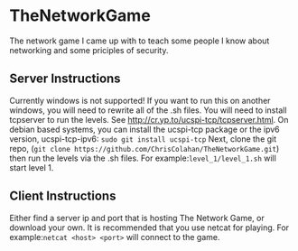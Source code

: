 # TheNetworkGame
The network game I came up with to teach some people I know about networking and some priciples of security.

Server Instructions
------
Currently windows is not supported! If you want to run this on another windows, you will need to rewrite all of the .sh files.
You will need to install tcpserver to run the levels. See http://cr.yp.to/ucspi-tcp/tcpserver.html. On debian based systems, you can install the ucspi-tcp package or the ipv6 version, ucspi-tcp-ipv6:
`sudo git install ucspi-tcp`
Next, clone the git repo, (`git clone https://github.com/ChrisColahan/TheNetworkGame.git`) then run the levels via the .sh files. For example:`level_1/level_1.sh` will start level 1.

Client Instructions
------
Either find a server ip and port that is hosting The Network Game, or download your own.
It is recommended that you use netcat for playing. For example:`netcat <host> <port>` will connect to the game.

